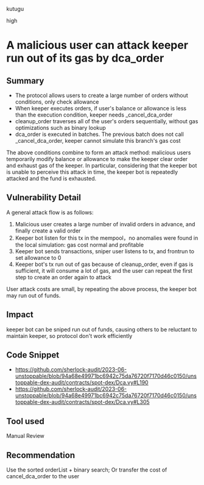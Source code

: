 kutugu

high

# A malicious user can attack keeper run out of its gas by dca_order

## Summary

- The protocol allows users to create a large number of orders without conditions, only check allowance
- When keeper executes orders, if user's balance or allowance is less than the execution condition, keeper needs _cancel_dca_order
- cleanup_order traverses all of the user's orders sequentially, without gas optimizations such as binary lookup
- dca_order is executed in batches. The previous batch does not call _cancel_dca_order, keeper cannot simulate this branch's gas cost

The above conditions combine to form an attack method: malicious users temporarily modify balance or allowance to make the keeper clear order and exhaust gas of the keeper.
In particular, considering that the keeper bot is unable to perceive this attack in time, the keeper bot is repeatedly attacked and the fund is exhausted.

## Vulnerability Detail

A general attack flow is as follows:
1. Malicious user creates a large number of invalid orders in advance, and finally create a valid order
2. Keeper bot listen for this tx in the mempool，no anomalies were found in the local simulation: gas cost normal and profitable
3. Keeper bot sends transactions, sniper user listens to tx, and frontrun to set allowance to 0
4. Keeper bot's tx run out of gas because of cleanup_order, even if gas is sufficient, it will consume a lot of gas, and the user can repeat the first step to create an order again to attack

User attack costs are small, by repeating the above process, the keeper bot may run out of funds.

## Impact

keeper bot can be sniped run out of funds, causing others to be reluctant to maintain keeper, so protocol don't work efficiently

## Code Snippet

- https://github.com/sherlock-audit/2023-06-unstoppable/blob/94a68e49971bc6942c75da76720f7170d46c0150/unstoppable-dex-audit/contracts/spot-dex/Dca.vy#L190
- https://github.com/sherlock-audit/2023-06-unstoppable/blob/94a68e49971bc6942c75da76720f7170d46c0150/unstoppable-dex-audit/contracts/spot-dex/Dca.vy#L305

## Tool used

Manual Review

## Recommendation

Use the sorted orderList + binary search; Or transfer the cost of cancel_dca_order to the user
